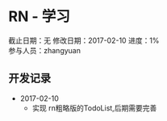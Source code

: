# RN - 学习
截止日期：无
修改日期：2017-02-10
进度：1%  
参与人员：zhangyuan

## 开发记录
- 2017-02-10
  * 实现 rn粗略版的TodoList,后期需要完善
